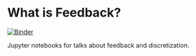 # What is Feedback?

[![Binder](http://mybinder.org/badge.svg)](http://mybinder.org:/repo/ryanpdwyer/what-is-feedback)

Jupyter notebooks for talks about feedback and discretization.
